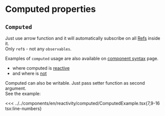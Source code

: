 # Computed properties

<script setup>
import Demo from '../../components/tools/Demo.vue'
import { ComputedExample } from '../../components/en/reactivity/computed/ComputedExample.tsx'
</script>

## `Computed`

Just use arrow function and it will automatically subscribe on all [Refs](../guide/ref.md#ref) inside it.  
Only `ref`s - not any `observables`.

Examples of `computed` usage are also available on [component syntax](../guide/component-syntax.md) page.
* where computed is [reactive](../guide/component-syntax.md#numbers)
* and where is [not](../guide/component-syntax.md#same-example-using-rxjs-behaviorsubject)

Computed can also be writable. Just pass setter function as second argument.  
See the example:

<<< ../../components/en/reactivity/computed/ComputedExample.tsx{7,9-16 tsx:line-numbers}
<Demo :is="ComputedExample" />
